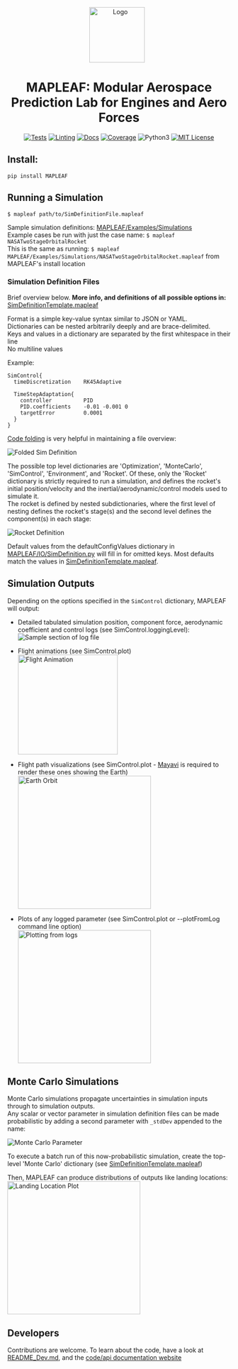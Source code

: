 

<p align="center">
  <img src="https://raw.githubusercontent.com/henrystoldt/MAPLEAF/master/Resources/DraftLogo.png" alt="Logo"
    title="MAPLEAF" height=125 style="padding-right: 10px;"/>
  <h1 align="center">MAPLEAF: Modular Aerospace Prediction Lab for Engines and Aero Forces</h1>
</p>

<p align="center">
<a align="center" href="https://github.com/henrystoldt/mapleaf/actions"><img alt="Tests" src="https://github.com/henrystoldt/mapleaf/workflows/Tests/badge.svg"></a>
  <a align="center" href="https://github.com/henrystoldt/mapleaf/actions"><img alt="Linting" src="https://github.com/henrystoldt/mapleaf/workflows/Linting/badge.svg"></a>
  <a align="center" href="https://henrystoldt.github.io/MAPLEAF/"><img alt="Docs" src="https://github.com/henrystoldt/mapleaf/workflows/Docs/badge.svg"></a>
  <a align="center" href="https://codecov.io/gh/henrystoldt/mapleaf"><img alt="Coverage" src="https://codecov.io/gh/henrystoldt/mapleaf/branch/master/graph/badge.svg"></a>
  <img alt="Python3" src="https://img.shields.io/badge/python-3.6+-brightgreen">
  <a align="center" href="https://lbesson.mit-license.org/"><img alt="MIT License" src="https://img.shields.io/badge/License-MIT-blue.svg"></a>
</p>

## Install:
`pip install MAPLEAF`
    
## Running a Simulation
`$ mapleaf path/to/SimDefinitionFile.mapleaf`  

Sample simulation definitions: [MAPLEAF/Examples/Simulations](https://github.com/henrystoldt/MAPLEAF/tree/master/MAPLEAF/Examples/Simulations)  
Example cases be run with just the case name: `$ mapleaf NASATwoStageOrbitalRocket`  
This is the same as running: `$ mapleaf MAPLEAF/Examples/Simulations/NASATwoStageOrbitalRocket.mapleaf` from MAPLEAF's install location

### Simulation Definition Files
Brief overview below. **More info, and definitions of all possible options in:** [SimDefinitionTemplate.mapleaf](https://github.com/henrystoldt/MAPLEAF/blob/master/SimDefinitionTemplate.mapleaf)

Format is a simple key-value syntax similar to JSON or YAML.  
Dictionaries can be nested arbitrarily deeply and are brace-delimited.  
Keys and values in a dictionary are separated by the first whitespace in their line  
No multiline values

Example:
```  
SimControl{
  timeDiscretization    RK45Adaptive

  TimeStepAdaptation{
    controller          PID
    PID.coefficients    -0.01 -0.001 0
    targetError         0.0001
  }
}
```

[Code folding](https://code.visualstudio.com/docs/editor/codebasics#_folding) is very helpful in maintaining a file overview:

![Folded Sim Definition](https://raw.githubusercontent.com/henrystoldt/MAPLEAF/master/Resources/SimDefinitionFile_Folded.PNG?raw=true)

The possible top level dictionaries are 'Optimization', 'MonteCarlo', 'SimControl', 'Environment', and 'Rocket'.
Of these, only the 'Rocket' dictionary is strictly required to run a simulation, and defines the rocket's initial position/velocity and the inertial/aerodynamic/control models used to simulate it.  
The rocket is defined by nested subdictionaries, where the first level of nesting defines the rocket's stage(s) and the second level defines the component(s) in each stage:

![Rocket Definition](https://raw.githubusercontent.com/henrystoldt/MAPLEAF/master/Resources/SimDefinitionFile_Rocket.PNG?raw=true)

Default values from the defaultConfigValues dictionary in [MAPLEAF/IO/SimDefinition.py](https://github.com/henrystoldt/MAPLEAF/blob/master/MAPLEAF/IO/SimDefinition.py) will fill in for omitted keys.
Most defaults match the values in [SimDefinitionTemplate.mapleaf](https://github.com/henrystoldt/MAPLEAF/blob/master/SimDefinitionTemplate.mapleaf).

## Simulation Outputs
Depending on the options specified in the `SimControl` dictionary, MAPLEAF will output:
- Detailed tabulated simulation position, component force, aerodynamic coefficient and control logs (see SimControl.loggingLevel):
![Sample section of log file](https://raw.githubusercontent.com/henrystoldt/MAPLEAF/master/Resources/LogSample.PNG?raw=true)

- Flight animations (see SimControl.plot)  
<img src="https://raw.githubusercontent.com/henrystoldt/MAPLEAF/master/Resources/FlightAnimation.gif?raw=true" alt="Flight Animation"
  title="MAPLEAF" height=225 style="padding-right: 10px;"/>

- Flight path visualizations (see SimControl.plot - [Mayavi](https://github.com/enthought/mayavi) is required to render these ones showing the Earth)  
<img src="https://raw.githubusercontent.com/henrystoldt/MAPLEAF/master/Resources/EarthOrbit.png?raw=true" alt="Earth Orbit"
  title="MAPLEAF" height=300 style="padding-right: 10px;"/>

- Plots of any logged parameter (see SimControl.plot or --plotFromLog command line option)  
<img src="https://raw.githubusercontent.com/henrystoldt/MAPLEAF/master/Resources/PlottingFromLogs.png?raw=true" alt="Plotting from logs"
  title="MAPLEAF" height=300 style="padding-right: 10px;"/>

## Monte Carlo Simulations
Monte Carlo simulations propagate uncertainties in simulation inputs through to simulation outputs.  
Any scalar or vector parameter in simulation definition files can be made probabilistic by adding a second parameter with `_stdDev` appended to the name:

![Monte Carlo Parameter](https://raw.githubusercontent.com/henrystoldt/MAPLEAF/master/Resources/SimDefinition_MonteCarlo.png?raw=true)

To execute a batch run of this now-probabilistic simulation, create the top-level 'Monte Carlo' dictionary (see [SimDefinitionTemplate.mapleaf](https://github.com/henrystoldt/MAPLEAF/blob/master/))

Then, MAPLEAF can produce distributions of outputs like landing locations:  
<img src="https://raw.githubusercontent.com/henrystoldt/MAPLEAF/master/Resources/LandingLocationPlot.png?raw=true" alt="Landing Location Plot"
  title="MAPLEAF" height=300 style="padding-right: 10px;"/>

## Developers
Contributions are welcome.
To learn about the code, have a look at [README_Dev.md](https://github.com/henrystoldt/MAPLEAF/blob/master/README_Dev.md), and the [code/api documentation website](https://henrystoldt.github.io/MAPLEAF/)
